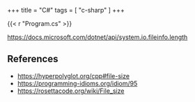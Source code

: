 +++
title = "C#"
tags = [ "c-sharp" ]
+++

{{< r "Program.cs" >}}

<https://docs.microsoft.com/dotnet/api/system.io.fileinfo.length>

## References

- <https://hyperpolyglot.org/cpp#file-size>
- <https://programming-idioms.org/idiom/95>
- <https://rosettacode.org/wiki/File_size>
